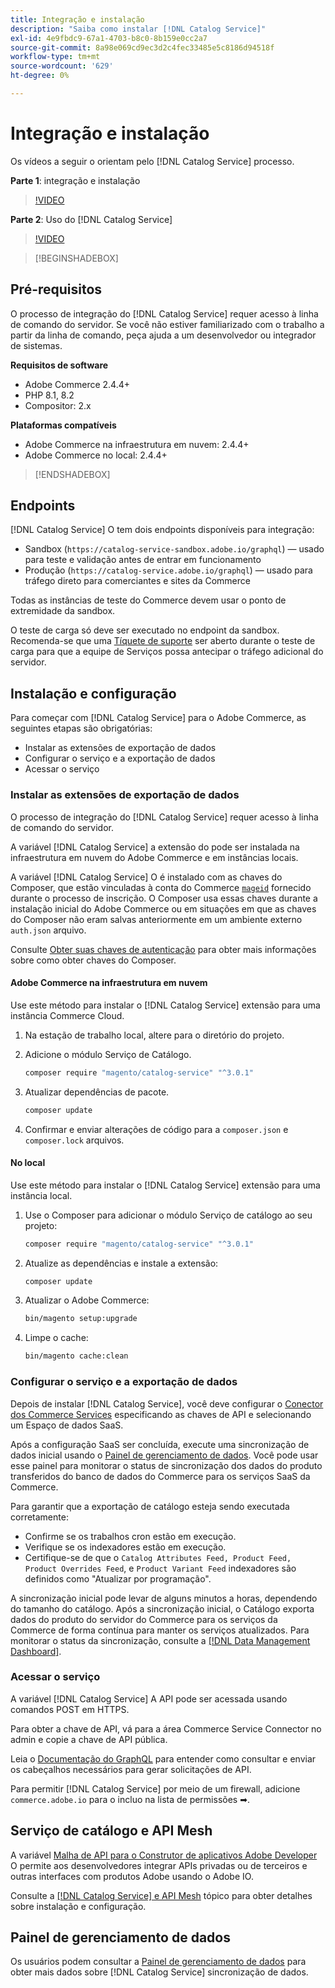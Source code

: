 ```yaml
---
title: Integração e instalação
description: "Saiba como instalar [!DNL Catalog Service]"
exl-id: 4e9fbdc9-67a1-4703-b8c0-8b159e0cc2a7
source-git-commit: 8a98e069cd9ec3d2c4fec33485e5c8186d94518f
workflow-type: tm+mt
source-wordcount: '629'
ht-degree: 0%

---
```


# Integração e instalação

Os vídeos a seguir o orientam pelo [!DNL Catalog Service] processo.

**Parte 1**: integração e instalação

>[!VIDEO](https://video.tv.adobe.com/v/3415599)

**Parte 2**: Uso do [!DNL Catalog Service]

>[!VIDEO](https://video.tv.adobe.com/v/3415600)

>[!BEGINSHADEBOX]

## Pré-requisitos

O processo de integração do [!DNL Catalog Service] requer acesso à linha de comando do servidor. Se você não estiver familiarizado com o trabalho a partir da linha de comando, peça ajuda a um desenvolvedor ou integrador de sistemas.

**Requisitos de software**

- Adobe Commerce 2.4.4+
- PHP 8.1, 8.2
- Compositor: 2.x

**Plataformas compatíveis**

- Adobe Commerce na infraestrutura em nuvem: 2.4.4+
- Adobe Commerce no local: 2.4.4+

>[!ENDSHADEBOX]

## Endpoints

[!DNL Catalog Service] O tem dois endpoints disponíveis para integração:

- Sandbox (`https://catalog-service-sandbox.adobe.io/graphql`) — usado para teste e validação antes de entrar em funcionamento
- Produção (`https://catalog-service.adobe.io/graphql`) — usado para tráfego direto para comerciantes e sites da Commerce

Todas as instâncias de teste do Commerce devem usar o ponto de extremidade da sandbox.

O teste de carga só deve ser executado no endpoint da sandbox. Recomenda-se que uma [Tíquete de suporte](https://experienceleague.adobe.com/docs/commerce-knowledge-base/kb/help-center-guide/magento-help-center-user-guide.html#submit-ticket) ser aberto durante o teste de carga para que a equipe de Serviços possa antecipar o tráfego adicional do servidor.

## Instalação e configuração

Para começar com [!DNL Catalog Service] para o Adobe Commerce, as seguintes etapas são obrigatórias:

- Instalar as extensões de exportação de dados
- Configurar o serviço e a exportação de dados
- Acessar o serviço

### Instalar as extensões de exportação de dados

O processo de integração do [!DNL Catalog Service] requer acesso à linha de comando do servidor.

A variável [!DNL Catalog Service] a extensão do pode ser instalada na infraestrutura em nuvem do Adobe Commerce e em instâncias locais.

A variável [!DNL Catalog Service] O é instalado com as chaves do Composer, que estão vinculadas à conta do Commerce [`mageid`](https://developer.adobe.com/commerce/marketplace/guides/sellers/profile-information/) fornecido durante o processo de inscrição. O Composer usa essas chaves durante a instalação inicial do Adobe Commerce ou em situações em que as chaves do Composer não eram salvas anteriormente em um ambiente externo `auth.json` arquivo.

Consulte [Obter suas chaves de autenticação](https://experienceleague.adobe.com/docs/commerce-operations/installation-guide/prerequisites/authentication-keys.html) para obter mais informações sobre como obter chaves do Composer.

#### Adobe Commerce na infraestrutura em nuvem

Use este método para instalar o [!DNL Catalog Service] extensão para uma instância Commerce Cloud.

1. Na estação de trabalho local, altere para o diretório do projeto.
1. Adicione o módulo Serviço de Catálogo.

   ```bash
   composer require "magento/catalog-service" "^3.0.1"
   ```

1. Atualizar dependências de pacote.

   ```bash
   composer update
   ```

1. Confirmar e enviar alterações de código para a `composer.json` e `composer.lock` arquivos.

#### No local

Use este método para instalar o [!DNL Catalog Service] extensão para uma instância local.

1. Use o Composer para adicionar o módulo Serviço de catálogo ao seu projeto:

   ```bash
   composer require "magento/catalog-service" "^3.0.1"
   ```

1. Atualize as dependências e instale a extensão:

   ```bash
   composer update
   ```

1. Atualizar o Adobe Commerce:

   ```bash
   bin/magento setup:upgrade
   ```

1. Limpe o cache:

   ```bash
   bin/magento cache:clean
   ```

### Configurar o serviço e a exportação de dados

Depois de instalar [!DNL Catalog Service], você deve configurar o [Conector dos Commerce Services](https://experienceleague.adobe.com/docs/commerce-merchant-services/user-guides/integration-services/saas.html#apikey) especificando as chaves de API e selecionando um Espaço de dados SaaS.

Após a configuração SaaS ser concluída, execute uma sincronização de dados inicial usando o [Painel de gerenciamento de dados](https://experienceleague.adobe.com/en/docs/commerce-admin/systems/data-transfer/data-dashboard). Você pode usar esse painel para monitorar o status de sincronização dos dados do produto transferidos do banco de dados do Commerce para os serviços SaaS da Commerce.

Para garantir que a exportação de catálogo esteja sendo executada corretamente:

- Confirme se os trabalhos cron estão em execução.
- Verifique se os indexadores estão em execução.
- Certifique-se de que o `Catalog Attributes Feed, Product Feed, Product Overrides Feed`, e `Product Variant Feed` indexadores são definidos como &quot;Atualizar por programação&quot;.

A sincronização inicial pode levar de alguns minutos a horas, dependendo do tamanho do catálogo. Após a sincronização inicial, o Catálogo exporta dados do produto do servidor do Commerce para os serviços da Commerce de forma contínua para manter os serviços atualizados. Para monitorar o status da sincronização, consulte a [[!DNL Data Management Dashboard]](https://experienceleague.adobe.com/docs/commerce-admin/systems/data-transfer/data-dashboard.html).

### Acessar o serviço

A variável [!DNL Catalog Service] A API pode ser acessada usando comandos POST em HTTPS.

Para obter a chave de API, vá para a área Commerce Service Connector no admin e copie a chave de API pública.

Leia o [Documentação do GraphQL](https://developer.adobe.com/commerce/services/graphql/) para entender como consultar e enviar os cabeçalhos necessários para gerar solicitações de API.

Para permitir [!DNL Catalog Service] por meio de um firewall, adicione `commerce.adobe.io` para o incluo na lista de permissões ➡.

## Serviço de catálogo e API Mesh

A variável [Malha de API para o Construtor de aplicativos Adobe Developer](https://developer.adobe.com/graphql-mesh-gateway/gateway/overview/) O permite aos desenvolvedores integrar APIs privadas ou de terceiros e outras interfaces com produtos Adobe usando o Adobe IO.

Consulte a  [[!DNL Catalog Service] e API Mesh](mesh.md) tópico para obter detalhes sobre instalação e configuração.

## Painel de gerenciamento de dados

Os usuários podem consultar a [Painel de gerenciamento de dados](https://experienceleague.adobe.com/docs/commerce-admin/systems/data-transfer/data-dashboard.html) para obter mais dados sobre [!DNL Catalog Service] sincronização de dados.
